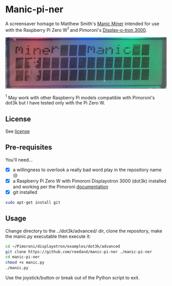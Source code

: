# Manic-pi-ner

A screensaver homage to Matthew Smith's [Manic Miner](https://en.wikipedia.org/wiki/Manic_Miner) intended for use with the Raspberry Pi Zero W<sup>1</sup> and Pimoroni's [Display-o-tron 3000](https://github.com/pimoroni/displayotron).

![screensaver image](https://raw.githubusercontent.com/reedand/manic-pi-ner/master/manic.jpeg)

<sup>1</sup> May work with other Raspberry Pi models compatible with Pimoroni's dot3k but I have tested only with the Pi Zero W.

## License

See [license](https://github.com/reedand/manic-pi-ner/blob/master/LICENSE)

## Pre-requisites

You'll need...

- [x] a willingness to overlook a really bad word play in the repository name :unamused:
- [x] a Raspberry Pi Zero W with Pimoroni Displayotron 3000 (dot3k) installed and working per the Pimoroni [documentation](https://learn.pimoroni.com/tutorial/display-o-tron/getting-started-with-display-o-tron)
- [x] git installed
```bash
sudo apt-get install git
```

## Usage

Change directory to the ../dot3k/advanced/ dir, clone the repository, make the manic.py executable then execute it:
```bash
cd ~/Pimoroni/displayotron/examples/dot3k/advanced
git clone https://github.com/reedand/manic-pi-ner ./manic-pi-ner
cd manic-pi-ner
chmod +x manic.py
./manic.py
```
Use the joystick/button or break out of the Python script to exit.
